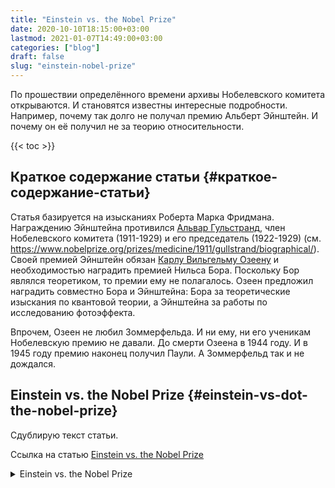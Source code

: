 ```yaml
---
title: "Einstein vs. the Nobel Prize"
date: 2020-10-10T18:15:00+03:00
lastmod: 2021-01-07T14:49:00+03:00
categories: ["blog"]
draft: false
slug: "einstein-nobel-prize"
---
```


По прошествии определённого времени архивы Нобелевского комитета
открываются. И становятся известны интересные подробности. Например,
почему так долго не получал премию Альберт Эйнштейн. И почему он её
получил не за теорию относительности.

<!--more-->

{{< toc >}}


## Краткое содержание статьи {#краткое-содержание-статьи}

Статья базируется на изысканиях Роберта Марка Фридмана.  Награждению
Эйнштейна противился [Альвар Гульстранд](https://ru.wikipedia.org/wiki/%D0%93%D1%83%D0%BB%D1%8C%D1%81%D1%82%D1%80%D0%B0%D0%BD%D0%B4,%5F%D0%90%D0%BB%D1%8C%D0%B2%D0%B0%D1%80), член Нобелевского комитета
(1911-1929) и его председатель (1922-1929)
(см. <https://www.nobelprize.org/prizes/medicine/1911/gullstrand/biographical/>). Своей
премией Эйнштейн обязан [Карлу Вильгельму Озеену](https://ru.wikipedia.org/wiki/%D0%9E%D0%B7%D0%B5%D0%B5%D0%BD,%5F%D0%9A%D0%B0%D1%80%D0%BB%5F%D0%92%D0%B8%D0%BB%D1%8C%D0%B3%D0%B5%D0%BB%D1%8C%D0%BC) и необходимостью
наградить премией Нильса Бора. Поскольку Бор являлся теоретиком, то
премии ему не полагалось. Озеен предложил наградить совместно Бора и
Эйнштейна: Бора за теоретические изыскания по квантовой теории, а
Эйнштейна за работы по исследованию фотоэффекта.

Впрочем, Озеен не любил Зоммерфельда. И ни ему, ни его ученикам
Нобелевскую премию не давали. До смерти Озеена в 1944 году. И в 1945
году премию наконец получил Паули. А Зоммерфельд так и не дождался.


## Einstein vs. the Nobel Prize {#einstein-vs-dot-the-nobel-prize}

Сдублирую текст статьи.

Ссылка на статью
[Einstein vs. the Nobel Prize](https://www.discovermagazine.com/the-sciences/einstein-vs-the-nobel-prize)

<details>
<summary>
Einstein vs. the Nobel Prize
</summary>
<p class="details">

When Albert Einstein listed the most important honors of his life, he
began with the German Physical Society's Max Planck Medal, named for a
physicist he revered. He went on from there to list the prizes and
honorary doctorate degrees awarded him in many nations. Conspicuously
absent was the plaudit with the highest profile and payout: the Nobel
Prize. But in context this omission isn't so surprising. The Nobel
nod---17 years after Einstein published his special theory of
relativity---came long after recognition by the physics world and even
the general public. Even more bizarre, the prize was awarded to
Einstein not for his relativity revolution, but for the comparatively
obscure discovery of the photoelectric effect. Why? After years of
sifting through letters and diaries of the Scandinavian archives,
science historian Robert Marc Friedman says it was an intentional snub
fueled by the biases of the day---a prejudice against pacifists, Jews,
and, most of all, theoretical physics.

In 1905, while working as a patent clerk in Switzerland, 26-year-old
Albert Einstein published five seminal papers on the nature of space,
light, and motion. One paper introduced the special theory of
relativity, which dramatically broke with Newton's universally
accepted description of how physics worked. Special relativity did
away with the notion of absolute space and time---Einstein said they
were instead "relative" to the observer's conditions---effectively
flipping the Newtonian model on its apple-bruised head. In 1915,
Einstein expanded the theory by incorporating gravity: it was not just
a force of attraction between bodies, he said, but the result of
distortions in space itself. This new, more robust version was called
the theory of general relativity.

Today, general relativity is celebrated as Einstein's most impressive
work. But as Friedman wrote in his 2001 book, The Politics of
Excellence, in post-War Germany Einstein was despised as a pacifist
Jew who renounced his German citizenship, went to meetings of radical
groups, and publicly supported socialism. His theories were dismissed
as "world-bluffing Jewish physics" by some prominent German
physicists, who claimed to practice "true" German science based on
observations of the natural world and hypotheses that could be tested
in a laboratory.

Luckily for Einstein, British astronomer Arthur Stanley Eddington
believed there was a way to test the general theory. If massive
objects curved space itself, as Einstein proposed, then they should
bend nearby rays of light, as well. During six minutes of a total
solar eclipse on May 29, 1919, Eddington measured the positions of
stars that appeared next to the blotted-out sun. Sure enough, they
followed the predictions of Einstein's general theory.

Eddington revealed the results of his eclipse experiment on November
6, and Einstein became a household name throughout the world
practically overnight---literally overnight in some places; the next
day, the London Times ran the headline, "Revolution in Science, New
Theory of the Universe." Within a month, the news traveled through the
American press; a New York Times headline declared, "Given the Speed,
Time Is Naught."

The nominations for Einstein that poured into the laps of the Nobel
Committee members as they were reviewing candidates for the 1920 prize
were not exactly well received. The committee did not want a
"political and intellectual radical, who---it was said---did not conduct
experiments, crowned as the pinnacle of physics," says Friedman. So
the 1920 prize was given to the Swiss Charles-Edouard Guillaume for
his ho-hum discovery of an inert nickel-steel alloy. When the
announcement was made, Friedman says the previously unknown Guillaume
"was as surprised as the rest of the world."

By the next year, "Einstein-mania" was in full bloom. During his first
trip to the United States he gave many public lectures on relativity,
and received the prestigious Barnard Medal from the National Academy
of Sciences. After one particularly crowded lecture at Princeton,
legend has it that Einstein said wryly to the chairman, "I never
realized that so many Americans were interested in tensor analysis."

As his quirky personality and untamed tresses gained more popularity
with the general public, his momentous theory gained more credibility
in the scientific community. In 1921, swarms of both theoreticians and
experimentalists again nominated Einstein for his work on
relativity. Reporters kept asking him, to his great annoyance, if this
would be the year that he received a Nobel Prize.

But 1921 was not the year, thanks to one stubborn senior member of the
prize committee, ophthalmologist Allvar Gullstrand. "Einstein must
never receive a Nobel Prize, even if the whole world demands it," said
Gullstrand, according to a Swedish mathematician's diary dug up by
Friedman. Gullstrand's arguments, however biased, convinced the rest
of the committee. In 1921, the Swedish Academy of Sciences awarded no
physics prize.

Two prizes were thus available in 1922. By this time, Einstein's
popularity was so great that many members of the committee feared for
their international reputations if they didn't recognize him in some
way. As in the previous two years, Einstein received many nominations
for his relativity theory. But this year there was one nomination---from
Carl Wilhelm Oseen---not for relativity, but for the discovery of the
law of the photoelectric effect. In another of his 1905 papers,
Einstein had proposed that light, which had been thought to act only
as a wave, sometimes acted as a particle---and laboratory experiments
conducted in 1916 showed he was right.

In his exhaustive research, Friedman realized that Oseen lobbied the
committee to recognize the photoelectric effect not as a "theory," but
as a fundamental "law" of nature–not because he cared about
recognizing Einstein, but because he had another theoretical physicist
in mind for that second available prize: Niels Bohr. Bohr had proposed
a new quantum theory of the atom that Oseen felt was "the most
beautiful of all the beautiful" ideas in recent theoretical
physics. In his report to the committee, Oseen exaggerated the close
bond between Einstein's proven law of nature and Bohr's new atom. "In
one brilliant stroke," Friedman says, "he saw how to meet the
objections against both Einstein and Bohr."

The committee was indeed won over. On November 10, 1922, they gave the
1922 prize to Bohr and the delayed 1921 prize to Einstein, "especially
for his discovery of the law of the photoelectric effect." Einstein,
en route to Japan (and perhaps huffy after the committee's long delay)
did not attend the official ceremony. According to Friedman, Einstein
didn't care much about the medal, anyway, though he did care about the
money. As the German mark decreased in value after the war, Einstein
needed a hard foreign currency for alimony payments to his
ex-wife. Moreover, under the terms of his 1919 divorce settlement, she
was already entitled to all the money "from an eventual Nobel Prize."
Bruce Hunt, an Einstein historian at the University of Texas at
Austin, says that calling attention to these financial arrangements
"brings out the fact that Einstein was a much more worldly and savvy
man than his later public image would suggest."

Of course, Einstein isn't the only player who emerges as being not
quite angelic. "The decisions of the Nobel Committees are often
treated by the press and public as the voice of god," Hunt says. But
Friedman's research brought to light "how political the deliberations
of the Nobel Committees sometimes were---and presumably still are."
</p>
</details>
